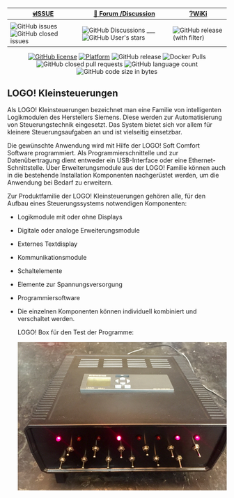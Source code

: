 <div align="center">

|[:skull:ISSUE](https://github.com/frankyhub/LOGO_Steuerungstechnik/issues?q=is%3Aissue)|[:speech_balloon: Forum /Discussion](https://github.com/frankyhub/Markdown/discussions?discussions_q=)|[:grey_question:WiKi](https://github.com/frankyhub/LOGO_Steuerungstechnik/wiki/Sicherheitsbestimmungen)|
|--|--|--|
| | | |
|![GitHub issues](https://img.shields.io/github/issues/frankyhub/LOGO_Steuerungstechnik)![GitHub closed issues](https://img.shields.io/github/issues-closed/frankyhub/LOGO_Steuerungstechnik)|![GitHub Discussions](https://img.shields.io/github/discussions/frankyhub/LOGO_Steuerungstechnik)    ___  ![GitHub User's stars](https://img.shields.io/github/stars/frankyhub)|![GitHub release (with filter)](https://img.shields.io/github/v/release/frankyhub/LOGO_Steuerungstechnik)


[![GitHub license](https://img.shields.io/github/license/frankyhub/LOGO_Steuerungstechnik/finaldie/skull.svg)]()
[![Platform](https://img.shields.io/badge/platform-Linux-blue.svg)]()
![GitHub release](https://img.shields.io/github/release/finaldie/skull.svg)
![Docker Pulls](https://img.shields.io/docker/pulls/finaldie/skull.svg)
![GitHub closed pull requests](https://img.shields.io/github/issues-pr-closed/finaldie/skull.svg)
![GitHub language count](https://img.shields.io/github/languages/count/finaldie/skull.svg)
![GitHub code size in bytes](https://img.shields.io/github/languages/code-size/finaldie/skull.svg)

</div>



## LOGO! Kleinsteuerungen 

Als LOGO! Kleinsteuerungen bezeichnet man eine Familie von intelligenten Logikmodulen des Herstellers Siemens. Diese werden zur Automatisierung von Steuerungstechnik eingesetzt. 
Das System bietet sich vor allem für kleinere Steuerungsaufgaben an und ist vielseitig einsetzbar.

Die gewünschte Anwendung wird mit Hilfe der LOGO! Soft Comfort Software programmiert. Als Programmierschnittelle und zur Datenübertragung dient entweder ein USB-Interface 
oder eine Ethernet-Schnittstelle. Über Erweiterungsmodule aus der LOGO! Familie können auch in die bestehende Installation Komponenten nachgerüstet werden, 
um die Anwendung bei Bedarf zu erweitern. 

Zur Produktfamilie der LOGO! Kleinsteuerungen gehören alle, für den Aufbau eines Steuerungssystems notwendigen Komponenten:

+ Logikmodule mit oder ohne Displays
+ Digitale oder analoge Erweiterungsmodule
+ Externes Textdisplay
+ Kommunikationsmodule
+ Schaltelemente
+ Elemente zur Spannungsversorgung
+ Programmiersoftware
+ Die einzelnen Komponenten können individuell kombiniert und verschaltet werden.

  LOGO! Box für den Test der Programme:

  ![Bild](LOGO.png)
